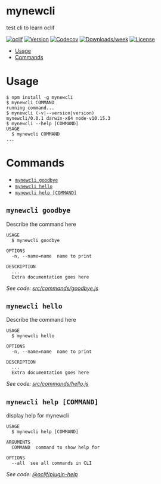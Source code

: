 mynewcli
========

test cli to learn oclif

[![oclif](https://img.shields.io/badge/cli-oclif-brightgreen.svg)](https://oclif.io)
[![Version](https://img.shields.io/npm/v/mynewcli.svg)](https://npmjs.org/package/mynewcli)
[![Codecov](https://codecov.io/gh/eng618/mynewcli/branch/master/graph/badge.svg)](https://codecov.io/gh/eng618/mynewcli)
[![Downloads/week](https://img.shields.io/npm/dw/mynewcli.svg)](https://npmjs.org/package/mynewcli)
[![License](https://img.shields.io/npm/l/mynewcli.svg)](https://github.com/eng618/mynewcli/blob/master/package.json)

<!-- toc -->
* [Usage](#usage)
* [Commands](#commands)
<!-- tocstop -->
# Usage
<!-- usage -->
```sh-session
$ npm install -g mynewcli
$ mynewcli COMMAND
running command...
$ mynewcli (-v|--version|version)
mynewcli/0.0.1 darwin-x64 node-v10.15.3
$ mynewcli --help [COMMAND]
USAGE
  $ mynewcli COMMAND
...
```
<!-- usagestop -->
# Commands
<!-- commands -->
* [`mynewcli goodbye`](#mynewcli-goodbye)
* [`mynewcli hello`](#mynewcli-hello)
* [`mynewcli help [COMMAND]`](#mynewcli-help-command)

## `mynewcli goodbye`

Describe the command here

```
USAGE
  $ mynewcli goodbye

OPTIONS
  -n, --name=name  name to print

DESCRIPTION
  ...
  Extra documentation goes here
```

_See code: [src/commands/goodbye.js](https://github.com/eng618/mynewcli/blob/v0.0.1/src/commands/goodbye.js)_

## `mynewcli hello`

Describe the command here

```
USAGE
  $ mynewcli hello

OPTIONS
  -n, --name=name  name to print

DESCRIPTION
  ...
  Extra documentation goes here
```

_See code: [src/commands/hello.js](https://github.com/eng618/mynewcli/blob/v0.0.1/src/commands/hello.js)_

## `mynewcli help [COMMAND]`

display help for mynewcli

```
USAGE
  $ mynewcli help [COMMAND]

ARGUMENTS
  COMMAND  command to show help for

OPTIONS
  --all  see all commands in CLI
```

_See code: [@oclif/plugin-help](https://github.com/oclif/plugin-help/blob/v2.1.6/src/commands/help.ts)_
<!-- commandsstop -->

